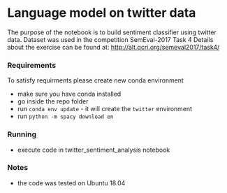 # Language model on twitter data

The purpose of the notebook is to build sentiment classifier using twitter data. Dataset was used in the competition SemEval-2017 Task 4
Details about the exercise can be found at: http://alt.qcri.org/semeval2017/task4/

### Requirements

To satisfy requirments please create new conda environment
* make sure you have conda installed
* go inside the repo folder
* run `conda env update` - it will create the `twitter` environment
* run `python -m spacy download en`

### Running
* execute code in twitter_sentiment_analysis notebook

### Notes
* the code was tested on Ubuntu 18.04